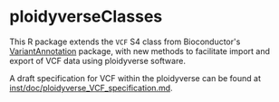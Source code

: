 # ploidyverseClasses
This R package extends the `VCF` S4 class from Bioconductor's 
[VariantAnnotation](https://bioconductor.org/packages/release/bioc/html/VariantAnnotation.html)
package, with new methods to facilitate import and export of VCF data using
ploidyverse software.

A draft specification for VCF within the ploidyverse can be found at
[inst/doc/ploidyverse_VCF_specification.md](https://github.com/ploidyverse/ploidyverseClasses/blob/master/inst/doc/ploidyverse_VCF_specification.md).
